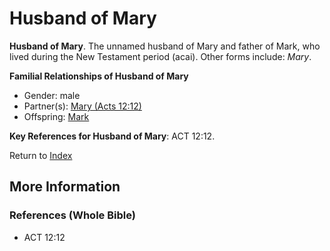 # Husband of Mary
**Husband of Mary**. 
The unnamed husband of Mary and father of Mark, who lived during the New Testament period (acai). 
Other forms include: 
*Mary*. 




**Familial Relationships of Husband of Mary**


* Gender: male
* Partner(s): [Mary (Acts 12:12)](Mary.5.md)
* Offspring: [Mark](Mark.md)




**Key References for Husband of Mary**: 
ACT 12:12. 






Return to [Index](00-Index.md)

## More Information

### References (Whole Bible)

* ACT 12:12



